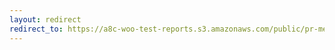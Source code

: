 ```yaml
---
layout: redirect
redirect_to: https://a8c-woo-test-reports.s3.amazonaws.com/public/pr-merge/39723/e2e/index.html
---
```

